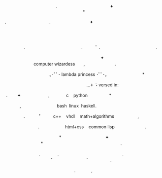 <p align="center">
⠀⠀⠀⠀⠀.　　　　　　　　　　⠀⠀⠀✦&nbsp;⠀&nbsp;⠀　　　　　　　　　　　　　　⠀⠀⠀⠀⠀*&nbsp;⠀⠀⠀
<p>
<p align="center">
.　　　　　　　　　　.&nbsp;⠀⠀⠀⠀⠀⠀⠀⠀⠀⠀⠀⠀✦⠀⠀⠀&nbsp;⠀⠀⠀⠀⠀⠀⠀⠀⠀⠀⠀⠀⠀⠀⠀⠀⠀⠀
<p>
<p align="center">
⠀⠀⠀⠀⠀⠀⠀⠀⠀⠀⠀⠀⠀⠀⠀⠀⠀⠀⠀&nbsp;⠀⠀⠀⠀⠀⠀⠀⠀⠀⠀⠀⠀⠀⠀⠀⠀⠀⠀⠀⠀⠀⠀⠀⠀⠀⠀&nbsp;⠀
<p>
<p align="center">
&nbsp;⠀⠀⠀⠀⠀⠀.　　　　　　　　　　　　　.　　　ﾟ&nbsp;.　　　　　　　　　　　　　.&nbsp;　　　　　
<p>
<p align="center">
　　　　　　　　　　✦&nbsp;　　　computer&nbsp;wizardess　　,　　　　　　　.⠀⠀⠀⠀
<p>
<p align="center">
⠀⠀⠀⠀⠀⠀⠀⠀⠀⠀｡･ﾟﾟ･&nbsp;lambda&nbsp;princess&nbsp;･ﾟﾟ･｡⠀⠀⠀　　　　　　*
<p>
<p align="center">
　　　　　　　　　　　...𖥔&nbsp;݁&nbsp;˖&nbsp;versed&nbsp;in:&nbsp;&nbsp;&nbsp;&nbsp;　　　　　　　　　　　　　
<p>
<p align="center">
.&nbsp;　　✦⠀　   　　　,　　　　c&nbsp;&nbsp;&nbsp;&nbsp;python　　　　　*　　　　　⠀　　　　⠀　
<p>
<p align="center">
　,⠀⠀⠀&nbsp;⠀⠀⠀⠀⠀⠀⠀⠀bash&nbsp;&nbsp;linux&nbsp;&nbsp;haskell.　　　　　 　　⠀　　　⠀
<p>
<p align="center">
.　&nbsp;　　˚　　　c++&nbsp;&nbsp;&nbsp;&nbsp;vhdl&nbsp;&nbsp;&nbsp;&nbsp;math+algorithms⠀　⠀  　　,　
<p>
<p align="center">
　　　　　.　　　　　　html+css&nbsp;&nbsp;&nbsp;&nbsp;common&nbsp;lisp　　　　　　　.　　　　
<p>
<p align="center">
　　*⠀　　⠀  　　　　　⠀✦⠀　　　　　　　*　　　　　　　　　　　　　　　　　　.　　　　
<p>
<p align="center">
.　　　　.　　　⠀　　　　　　　　　　　.　　　　　　　　　　˚　　　　　　　　ﾟ　　　　　.
<p>
<p align="center">
　.&nbsp;&nbsp;&nbsp;&nbsp;&nbsp;&nbsp;&nbsp;&nbsp;&nbsp;&nbsp;&nbsp;&nbsp;&nbsp;,
<p>
